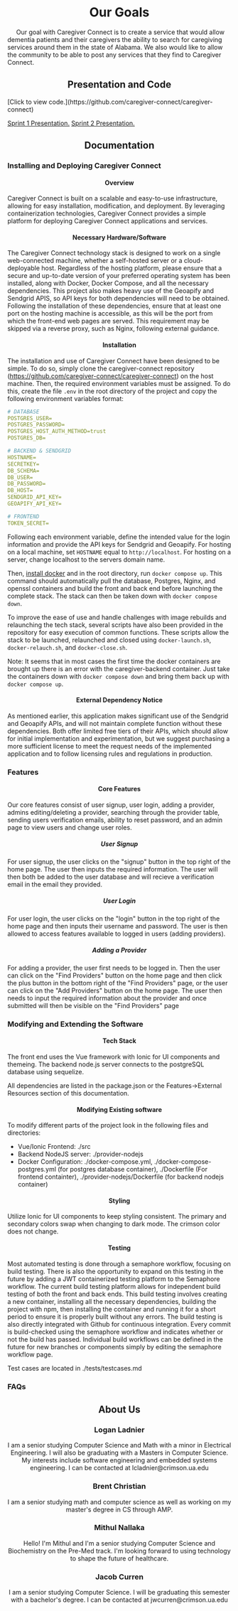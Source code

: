 
<h1 align="center">Our Goals</h1>
&nbsp;&nbsp;&nbsp;&nbsp; Our goal with Caregiver Connect is to create a service that would allow dementia patients and their caregivers the ability to search for caregiving services around them in the state of Alabama. We also would like to allow the community 
to be able to post any services that they find to Caregiver Connect.


<h2 align="center">Presentation and Code</h2>
[Click to view code.](https://github.com/caregiver-connect/caregiver-connect)

[Sprint 1 Presentation.](https://docs.google.com/presentation/d/1_thqBdY25fl19qdwpz-_1uIeUIzq8nOBMN4Q-_7fEos/edit?usp=sharing)
[Sprint 2 Presentation.](https://docs.google.com/presentation/d/1YA5GQ_Ipm-DqST1Csk8MmjwrnBMqo-BcD-LRmM81E3c/edit?usp=sharing)


<h2 align="center">Documentation</h2>
<h3>Installing and Deploying Caregiver Connect</h3>
<h4 align ="center">Overview</h4>
Caregiver Connect is built on a scalable and easy-to-use infrastructure, allowing for easy installation, modification, and deployment. By leveraging containerization technologies, Caregiver Connect provides a simple platform for deploying Caregiver Connect applications and services.
<h4 align ="center">Necessary Hardware/Software</h4>
The Caregiver Connect technology stack is designed to work on a single web-connected machine, whether a self-hosted server or a cloud-deployable host. Regardless of the hosting platform, please ensure that a secure and up-to-date version of your preferred operating system has been installed, along with Docker, Docker Compose, and all the necessary dependencies. This project also makes heavy use of the Geoapify and Sendgrid APIS, so API keys for both dependencies will need to be obtained. Following the installation of these dependencies, ensure that at least one port on the hosting machine is accessible, as this will be the port from which the front-end web pages are served. This requirement may be skipped via a reverse proxy, such as Nginx, following external guidance.

<h4 align ="center">Installation</h4>

The installation and use of Caregiver Connect have been designed to be simple. To do so, simply clone the caregiver-connect repository (https://github.com/caregiver-connect/caregiver-connect) on the host machine.
Then, the required environment variables must be assigned. To do this, create the file `.env` in the root directory of the project and copy the following environment variables format:

```yaml
# DATABASE
POSTGRES_USER=
POSTGRES_PASSWORD=
POSTGRES_HOST_AUTH_METHOD=trust
POSTGRES_DB=

# BACKEND & SENDGRID
HOSTNAME=
SECRETKEY=
DB_SCHEMA=
DB_USER=
DB_PASSWORD=
DB_HOST=
SENDGRID_API_KEY=
GEOAPIFY_API_KEY=

# FRONTEND
TOKEN_SECRET=
```

Following each environment variable, define the intended value for the login information and provide the API keys for Sendgrid and Geoapify. For hosting on a local machine, set `HOSTNAME` equal to `http://localhost`. For hosting on a server, change localhost to the servers domain name.

Then, [install docker](https://docs.docker.com/get-docker/) and in the root directory, run `docker compose up`. This command should automatically pull the database, Postgres, Nginx, and openssl containers and build the front and back end before launching the complete stack. The stack can then be taken down with `docker compose down`.

To improve the ease of use and handle challenges with image rebuilds and relaunching the tech stack, several scripts have also been provided in the repository for easy execution of common functions. These scripts allow the stack to be launched, relaunched and closed using `docker-launch.sh`, `docker-relauch.sh`, and `docker-close.sh`.

Note: It seems that in most cases the first time the docker containers are brought up there is an error with the caregiver-backend container. Just take the containers down with `docker compose down` and bring them back up with `docker compose up`.

<h4 align ="center">External Dependency Notice</h4>
As mentioned earlier, this application makes significant use of the Sendgrid and Geoapify APIs, and will not maintain complete function without these dependencies. Both offer limited free tiers of their APIs, which should allow for initial implementation and experimentation, but we suggest purchasing a more sufficient license to meet the request needs of the implemented application and to follow licensing rules and regulations in production.
  
<h3>Features</h3>
<h4 align ="center">Core Features</h4>
<p> Our core features consist of user signup, user login, adding a provider, admins editing/deleting a provider, searching through the provider table, sending users verification emails, ability to reset password, and an admin page to view users and change user roles.</p>
<h5 align ="center">User Signup</h5>
<p>For user signup, the user clicks on the "signup" button in the top right of the home page. The user then inputs the required information. The user will then both be added to the user database and will recieve a verification email in the email they provided.</p>
<h5 align ="center">User Login</h5>
<p>For user login, the user clicks on the "login" button in the top right of the home page and then inputs their username and password. The user is then allowed to access features available to logged in users (adding providers).</p>
<h5 align ="center">Adding a Provider</h5>
<p>For adding a provider, the user first needs to be logged in. Then the user can click on the "Find Providers" button on the home page and then click the plus button in the bottom right of the "Find Providers" page, or the user can click on the "Add Providers" button on the home page. The user then needs to input the required information about the provider and once submitted will then be visible on the "Find Providers" page</p>

<h3>Modifying and Extending the Software</h3>
<h4 align="center">Tech Stack</h4>
<p>The front end uses the Vue framework with Ionic for UI components and themeing. The backend node.js server connects to the postgreSQL database using sequelize.</p>
<p>All dependencies are listed in the package.json or the Features->External Resources section of this documentation.</p>

<h4 align="center">Modifying Existing software</h4>
<p>To modify different parts of the project look in the following files and directories:</p>
<ul>
  <li>Vue/Ionic Frontend: ./src</li>
  <li>Backend NodeJS server: ./provider-nodejs</li>
  <li>Docker Configuration: ./docker-compose.yml, ./docker-compose-postgres.yml (for postgres database container), ./Dockerfile (For frontend containter), ./provider-nodejs/Dockerfile (for backend nodejs container)</li>
</ul>

<h4 align="center">Styling</h4>
<p>Utilize Ionic for UI components to keep styling consistent. The primary and secondary colors swap when changing to dark mode. The crimson color does not change.</p>

<h4 align="center">Testing</h4>
<p>Most automated testing is done through a semaphore workflow, focusing on build testing. There is also the opportunity to expand on this testing in the future by adding a JWT containerized testing platform to the Semaphore workflow. The current build testing platform allows for independent build testing of both the front and back ends. This build testing involves creating a new container, installing all the necessary dependencies, building the project with npm, then installing the container and running it for a short period to ensure it is properly built without any errors. The build testing is also directly integrated with Github for continuous integration. Every commit is build-checked using the semaphore workflow and indicates whether or not the build has passed. Individual build workflows can be defined in the future for new branches or components simply by editing the semaphore workflow page.</p>
<p>Test cases are located in ./tests/testcases.md</p>


<h3>FAQs</h3>


<h2 align="center">About Us</h2>

<h3 align="center">Logan Ladnier</h3>
<p align="center">I am a senior studying Computer Science and Math with a minor in Electrical Engineering. I will also be graduating with a Masters in Computer Science. My interests include software engineering and embedded systems engineering. I can be contacted at lcladnier@crimson.ua.edu</p>

<h3 align="center">Brent Christian</h3>
<p align="center">I am a senior studying math and computer science as well as working on my master's degree in CS through AMP.</p>

<h3 align="center">Mithul Nallaka</h3>
<p align="center">Hello! I'm Mithul and I'm a senior studying Computer Science and Biochemistry on the Pre-Med track. I'm looking forward to using technology to shape the future of healthcare.</p>

<h3 align="center">Jacob Curren</h3>
<p align="center">I am a senior studying Computer Science. I will be graduating this semester with a bachelor's degree. I can be contacted at jwcurren@crimson.ua.edu</p>
